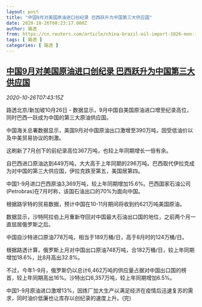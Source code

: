 ```yaml
---
layout: post
title: "中国9月对美国原油进口创纪录 巴西跃升为中国第三大供应国"
date: 2020-10-26T08:23:17.000Z
author: 路透
from: https://cn.reuters.com/article/china-brazil-oil-import-1026-mon-idCNKBS27B0PY
tags: [ 路透 ]
categories: [ 路透 ]
---
```

<!--1603700597000-->
[中国9月对美国原油进口创纪录 巴西跃升为中国第三大供应国](https://cn.reuters.com/article/china-brazil-oil-import-1026-mon-idCNKBS27B0PY)
------

<div>
<div><i>2020-10-26T07:43:15Z</i></div><p>路透北京/新加坡10月26日 - 数据显示，9月中国自美国原油进口增至纪录高位，同时巴西一跃成为中国的第三大原油供应国。</p><p>中国海关总署数据显示，美国9月对中国原油出口激增至390万吨，因受低油价以及中美贸易协议的刺激。</p><p>这刷新了7月创下的前纪录高位367万吨，也较上年同期增长一倍有余。</p><p>自巴西进口原油达到449万吨，大大高于上年同期的296万吨。巴西取代伊拉克成为对中国的第三大供应国，伊拉克跌至第五，美国居第四。</p><p>中国1-9月进口巴西原油3,369万吨，较上年同期增加15.6%。巴西国家石油公司(Petrobras)在7月时称，该国石油出口的70%为面向中国。</p><p>根据路孚特的贸易数据，预计中国在10-11月期间将收到约621万吨美国原油。</p><p>数据显示，沙特阿拉伯上月重新夺回对中国最大石油出口国的地位，之前两个月一直屈居俄罗斯之后。</p><p>中国自沙特进口原油778万吨，相当于189万桶/日，高于8月时的124万桶/日。</p><p>根据路透计算，俄罗斯上月对中国出口原油748万吨，合182万桶/日，较上年同期增加18.6%，比8月高出32.8%。</p><p>不过，今年1-9月，俄罗斯仍以总计6,462万吨的供应量占据对中国出口国的榜首，较上年同期高出16%。沙特出口6,357万吨，较上年同期增加6.5%。</p><p>中国1-9月原油进口激增13%，因炼厂加大生产以满足经济在疫情后迅速复苏的需求，同时油价低廉也让库存以创纪录的速度上升。(完)</p>
</div>
